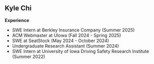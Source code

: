 ## Kyle Chi

**Experience**
* SWE Intern at Berkley Insurance Company (Summer 2025)
* ACM Webmaster at UIowa (Fall 2024 - Spring 2025)
* SWE at SeatStock (May 2024 - October 2024)
* Undergraduate Research Assistant (Summer 2024)
* SWE Intern at University of Iowa Driving Safety Research Institute (Summer 2022)

<!--
**kylechi05/kylechi05** is a ✨ _special_ ✨ repository because its `README.md` (this file) appears on your GitHub profile.

Here are some ideas to get you started:

- 🔭 I’m currently working on ...
- 🌱 I’m currently learning ...
- 👯 I’m looking to collaborate on ...
- 🤔 I’m looking for help with ...
- 💬 Ask me about ...
- 📫 How to reach me: ...
- 😄 Pronouns: ...
- ⚡ Fun fact: ...
-->
